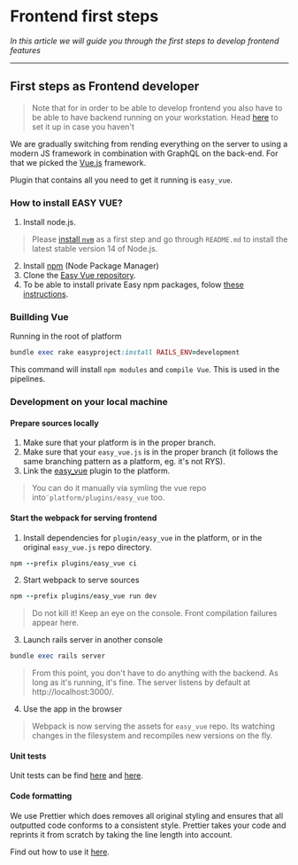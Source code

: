 # Frontend first steps

*In this article we will guide you through the first steps to develop frontend features*

---

## First steps as Frontend developer

> Note that for in order to be able to develop frontend you also have to be able to have backend running on your workstation. Head [here](https://easysoftware.stoplight.io/docs/developer-portal-devs/docs/Backend_tutorials/BE-First_steps.md) to set it up in case you haven't

We are gradually switching from rending everything on the server to using a modern JS framework in combination with GraphQL on the back-end. For that we picked the [Vue.js](https://vuejs.org/) framework.

Plugin that contains all you need to get it running is `easy_vue`.

### How to install EASY VUE? 

1. Install node.js. 
>   Please [install `nvm`](https://github.com/nvm-sh/nvm) as a first step and go through `README.md` to install the latest stable version 14 of Node.js. 
2. Install [npm](https://docs.npmjs.com/getting-started) (Node Package Manager)
3. Clone the [Easy Vue repository](https://git.easy.cz/devel/easy-vue.js).
4. To be able to install private Easy npm packages, folow [these instructions](https://nodes.easysoftware.com/-/help).

### Buillding Vue

Running in the root of platform 

```ruby
bundle exec rake easyproject:install RAILS_ENV=development
```

This command will install `npm modules` and `compile Vue`. This is used in the pipelines.

### Development on your local machine

#### Prepare sources locally

1. Make sure that your platform is in the proper branch.
2. Make sure that your `easy_vue.js` is in the proper branch (it follows the same branching pattern as a platform, eg. it's not RYS).
3. Link the [easy_vue](https://git.easy.cz/internal/easy_cli) plugin to the platform. 

> You can do it manually via symling the vue repo into`¨platform/plugins/easy_vue` too. 

#### Start the webpack for serving frontend

1. Install dependencies for `plugin/easy_vue` in the platform, or in the original `easy_vue.js` repo directory. 

```ruby
npm --prefix plugins/easy_vue ci
```

2. Start webpack to serve sources

```ruby
npm --prefix plugins/easy_vue run dev
```

<!-- theme: danger -->
> Do not kill it! Keep an eye on the console. Front compilation failures appear here.

3. Launch rails server in another console

```ruby
bundle exec rails server
```
> From this point, you don't have to do anything with the backend. As long as it's running, it's fine. The server listens by default at http://localhost:3000/.

4. Use the app in the browser 

> Webpack is now serving the assets for `easy_vue` repo. Its watching changes in the filesystem and recompiles new versions on the fly. 

#### Unit tests

Unit tests can be find [here](https://vue-test-utils.vuejs.org/) and [here](https://jestjs.io/). 

#### Code formatting

We use Prettier which does removes all original styling and ensures that all outputted code conforms to a consistent style.
Prettier takes your code and reprints it from scratch by taking the line length into account.

Find out how to use it [here](https://prettier.io/docs/en/install.html). 

